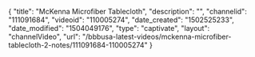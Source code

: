 {
    "title": "McKenna Microfiber Tablecloth",
    "description": "",
    "channelid": "111091684",
    "videoid": "110005274",
    "date_created": "1502525233",
    "date_modified": "1504049176",
    "type": "captivate",
    "layout": "channelVideo",
    "url": "\/bbbusa-latest-videos\/mckenna-microfiber-tablecloth-2-notes\/111091684-110005274"
}